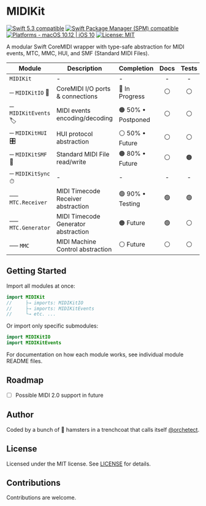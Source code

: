# MIDIKit

<p>
<a href="https://developer.apple.com/swift">
<img src="https://img.shields.io/badge/Swift%205.3-grey.svg?style=flat"
     alt="Swift 5.3 compatible" /></a>
<a href="#installation">
<img src="https://img.shields.io/badge/SPM-grey.svg?style=flat"
     alt="Swift Package Manager (SPM) compatible" /></a>
<a href="https://developer.apple.com/swift">
<img src="https://img.shields.io/badge/platforms-macOS%2010.12%20|%20iOS%2010%20-blue.svg?style=flat"
     alt="Platforms - macOS 10.12 | iOS 10" /></a>
<a href="https://github.com/orchetect/MIDIKit/blob/main/LICENSE">
<img src="http://img.shields.io/badge/license-MIT-blue.svg?style=flat"
     alt="License: MIT" /></a>

A modular Swift CoreMIDI wrapper with type-safe abstraction for MIDI events, MTC, MMC, HUI, and SMF (Standard MIDI Files).

| Module              | Description                         | Completion        | Docs | Tests |
| ------------------- | ----------------------------------- | ----------------- | :--: | :---: |
| `MIDIKit`           | -                                   | -                 |  -   |   -   |
| ─ `MIDIKitIO` 🔌     | CoreMIDI I/O ports & connections    | 🚧 In Progress     |  ⚪️   |   ⚪️   |
| ─ `MIDIKitEvents` 🏷 | MIDI events encoding/decoding       | 🟠 50% • Postponed |  ⚪️   |   ⚪️   |
| ─ `MIDIKitHUI` 🎛    | HUI protocol abstraction            | ⚪️ 50% • Future    |  ⚪️   |   ⚪️   |
| ─ `MIDIKitSMF` 📄    | Standard MIDI File read/write       | 🟠 80% • Future    |  ⚪️   |   🟠   |
| ─ `MIDIKitSync` ⏱   | -                                   | -                 |  -   |   -   |
| ── `MTC.Receiver`   | MIDI Timecode Receiver abstraction  | 🟢 90% • Testing   |  🟢   |   🟢   |
| ── `MTC.Generator`  | MIDI Timecode Generator abstraction | 🟠 Future          |  🟢   |   ⚪️   |
| ── `MMC`            | MIDI Machine Control abstraction    | ⚪️ Future          |  ⚪️   |   ⚪️   |

## Getting Started

Import all modules at once:

```swift
import MIDIKit
//     ├→ imports: MIDIKitIO
//     ├→ imports: MIDIKitEvents
//     └→ etc. ...
```

Or import only specific submodules:

```swift
import MIDIKitIO
import MIDIKitEvents
```

For documentation on how each module works, see individual module README files.

## Roadmap

- [ ] Possible MIDI 2.0 support in future

## Author

Coded by a bunch of 🐹 hamsters in a trenchcoat that calls itself [@orchetect](https://github.com/orchetect).

## License

Licensed under the MIT license. See [LICENSE](https://github.com/orchetect/MIDIKit/blob/master/LICENSE) for details.

## Contributions

Contributions are welcome.